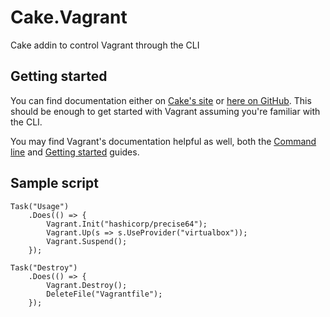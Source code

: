 # Cake.Vagrant
Cake addin to control Vagrant through the CLI

## Getting started

You can find documentation either on [Cake's site](https://cakebuild.net/dsl/vagrant) or [here on GitHub](https://agc93.github.io/Cake.Vagrant/). This should be enough to get started with Vagrant assuming you're familiar with the CLI.

You may find Vagrant's documentation helpful as well, both the [Command line](https://www.vagrantup.com/docs/cli/) and [Getting started](https://www.vagrantup.com/docs/getting-started/) guides.

## Sample script

```
Task("Usage")
    .Does(() => {
        Vagrant.Init("hashicorp/precise64");
        Vagrant.Up(s => s.UseProvider("virtualbox"));
        Vagrant.Suspend();
    });

Task("Destroy")
    .Does(() => {
        Vagrant.Destroy();
        DeleteFile("Vagrantfile");
    });
```
